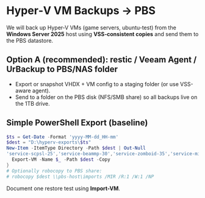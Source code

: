 # Hyper‑V VM Backups → PBS

We will back up Hyper‑V VMs (game servers, ubuntu-test) from the **Windows Server 2025** host using **VSS‑consistent copies** and send them to the PBS datastore.

## Option A (recommended): restic / Veeam Agent / UrBackup to PBS/NAS folder
- Export or snapshot VHDX + VM config to a staging folder (or use VSS-aware agent).
- Send to a folder on the PBS disk (NFS/SMB share) so all backups live on the 1TB drive.

## Simple PowerShell Export (baseline)
```powershell
$ts = Get-Date -Format 'yyyy-MM-dd_HH-mm'
$dest = "D:\hyperv-exports\$ts"
New-Item -ItemType Directory -Path $dest | Out-Null
'service-scpsl-25','service-beammp-30','service-zomboid-35','service-minecraft-40','service-unturned-45','service-ubuntu-test' | ForEach-Object {
  Export-VM -Name $_ -Path $dest -Copy
}
# Optionally robocopy to PBS share:
# robocopy $dest \\pbs-host\imports /MIR /R:1 /W:1 /NP
```
Document one restore test using **Import-VM**.
